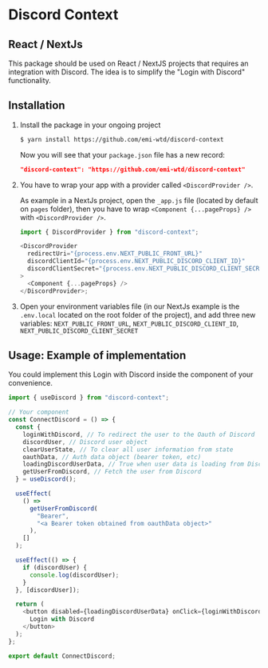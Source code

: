 # Discord Context

## React / NextJs

This package should be used on React / NextJS projects that requires an integration with Discord. The idea is to simplify the "Login with Discord" functionality.

## Installation

1. Install the package in your ongoing project
   ```bash
   $ yarn install https://github.com/emi-wtd/discord-context
   ```
   Now you will see that your `package.json` file has a new record:
   ```json
   "discord-context": "https://github.com/emi-wtd/discord-context"
   ```
2. You have to wrap your app with a provider called `<DiscordProvider />`.

   As example in a NextJs project, open the `_app.js` file (located by default on `pages` folder), then you have to wrap `<Component {...pageProps} />` with `<DiscordProvider />`.

   ```js
   import { DiscordProvider } from "discord-context";

   <DiscordProvider
     redirectUri="{process.env.NEXT_PUBLIC_FRONT_URL}"
     discordClientId="{process.env.NEXT_PUBLIC_DISCORD_CLIENT_ID}"
     discordClientSecret="{process.env.NEXT_PUBLIC_DISCORD_CLIENT_SECRET}"
   >
     <Component {...pageProps} />
   </DiscordProvider>;
   ```

3. Open your environment variables file (in our NextJs example is the `.env.local` located on the root folder of the project), and add three new variables: `NEXT_PUBLIC_FRONT_URL`, `NEXT_PUBLIC_DISCORD_CLIENT_ID`, `NEXT_PUBLIC_DISCORD_CLIENT_SECRET`

## Usage: Example of implementation

You could implement this Login with Discord inside the component of your convenience.

```js
import { useDiscord } from "discord-context";

// Your component
const ConnectDiscord = () => {
  const {
    loginWithDiscord, // To redirect the user to the Oauth of Discord
    discordUser, // Discord user object
    clearUserState, // To clear all user information from state
    oauthData, // Auth data object (bearer token, etc)
    loadingDiscordUserData, // True when user data is loading from Discord
    getUserFromDiscord, // Fetch the user from Discord
  } = useDiscord();

  useEffect(
    () =>
      getUserFromDiscord(
        "Bearer",
        "<a Bearer token obtained from oauthData object>"
      ),
    []
  );

  useEffect(() => {
    if (discordUser) {
      console.log(discordUser);
    }
  }, [discordUser]);

  return (
    <button disabled={loadingDiscordUserData} onClick={loginWithDiscord}>
      Login with Discord
    </button>
  );
};

export default ConnectDiscord;
```
